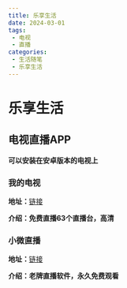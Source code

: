 ```yaml
---
title: 乐享生活
date: 2024-03-01
tags: 
 - 电视
 - 直播
categories:
 - 生活随笔
 - 乐享生活
---
```


# 乐享生活

## 电视直播APP

**可以安装在安卓版本的电视上**

### 我的电视

**地址：**[链接](https://github.com/lizongying/my-tv)

**介绍：免费直播63个直播台，高清**

### 小微直播

**地址：**[链接](http://www.xiaoweizhibo.net/)

**介绍：老牌直播软件，永久免费观看**
